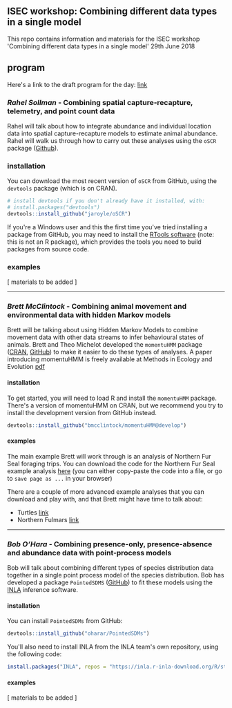 ## ISEC workshop: Combining different data types in a single model

This repo contains information and materials for the ISEC workshop 'Combining different data types in a single model' 29th June 2018


## program
Here's a link to the draft program for the day: [link](https://docs.google.com/document/d/1j_arfcNETRIf7pmsJ3fZxuWrI4XWUzdJJjyMIh5bIkc/edit?usp=sharing)

### *Rahel Sollman* - **Combining spatial capture-recapture, telemetry, and point count data**

Rahel will talk about how to integrate abundance and individual location data into spatial capture-recapture models to estimate animal abundance.
Rahel will walk us through how to carry out these analyses using the `oSCR` package ([Github](https://github.com/jaroyle/oSCR)).

### installation

You can download the most recent version of `oSCR` from GitHub, using the `devtools` package (which is on CRAN).

```r
# install devtools if you don't already have it installed, with:
# install.packages("devtools")
devtools::install_github("jaroyle/oSCR")
```
If you're a Windows user and this the first time you've tried installing a package from GitHub, you may need to install the [RTools software](https://cran.r-project.org/bin/windows/Rtools/) (note: this is not an R package), which provides the tools you need to build packages from source code.

### examples

[ materials to be added ]

---

### *Brett McClintock* - **Combining animal movement and environmental data with hidden Markov models**

Brett will be talking about using Hidden Markov Models to combine movement data with other data streams to infer behavioural states of animals.
Brett and Theo Michelot developed the `momentuHMM` package ([CRAN](https://CRAN.R-project.org/package=momentuHMM), [GitHub](https://github.com/bmcclintock/momentuHMM)) to make it easier to do these types of analyses.
A paper introducing momentuHMM is freely available at Methods in Ecology and Evolution [pdf](https://besjournals.onlinelibrary.wiley.com/doi/epdf/10.1111/2041-210X.12995)

#### installation

To get started, you will need to load R and install the `momentuHMM` package.
There's a version of momentuHMM on CRAN, but we recommend you try to install the development version from GitHub instead.

```r
devtools::install_github("bmcclintock/momentuHMM@develop")
```

#### examples

The main example Brett will work through is an analysis of Northern Fur Seal foraging trips.
You can download the code for the Northern Fur Seal example analysis [here](https://raw.githubusercontent.com/bmcclintock/momentuHMM/master/vignettes/nfsExample.R)
(you can either copy-paste the code into a file, or go to `save page as ...` in your browser)

There are a couple of more advanced example analyses that you can download and play with, and that Brett might have time to talk about:
 - Turtles [link](https://raw.githubusercontent.com/bmcclintock/momentuHMM/master/vignettes/turtleExample.R)
 - Northern Fulmars [link](https://raw.githubusercontent.com/bmcclintock/momentuHMM/master/vignettes/northernFulmarExample.R) 

---

### *Bob O’Hara* - **Combining presence-only, presence-absence and abundance data with point-process models**

Bob will talk about combining different types of species distribution data together in a single point process model of the species distribution.
Bob has developed a package `PointedSDMS` ([GitHub](https://github.com/oharar/PointedSDMs)) to fit these models using the [INLA](http://www.r-inla.org/) inference software.

#### installation

You can install `PointedSDMs` from GitHub:

```r
devtools::install_github("oharar/PointedSDMs")
```

You'll also need to install INLA from the INLA team's own repository, using the following code:

```r
install.packages("INLA", repos = "https://inla.r-inla-download.org/R/stable"))
```

#### examples

[ materials to be added ]
